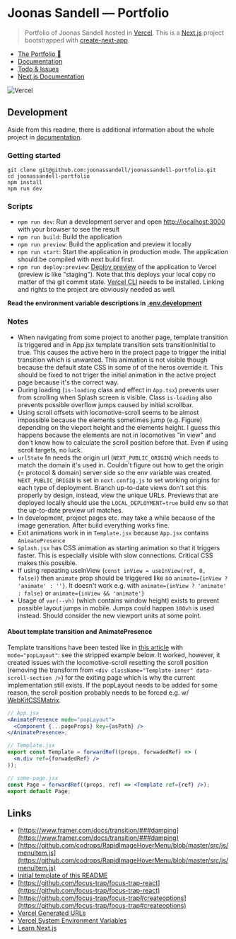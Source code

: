 # Joonas Sandell — Portfolio

> Portfolio of Joonas Sandell hosted in [Vercel](http://joonassandell.com). This is a [Next.js](https://nextjs.org/) project bootstrapped with [create-next-app](https://github.com/vercel/next.js/tree/canary/packages/create-next-app).

- [The Portfolio 🚀](http://joonassandell.com)
- [Documentation](https://www.notion.so/joonassandell/Readme-690a861b326e430395ddcae8d017cbf6?pvs=4)
- [Todo & Issues](https://www.notion.so/joonassandell/09255e8ef2934c50ae4cd8994bad29d6?v=3ac6de3229434d31b434db726dc4b0fc&pvs=4)
- [Next.js Documentation](https://nextjs.org/docs)

![Vercel](https://therealsujitk-vercel-badge.vercel.app/?app=joonassandell-portfolio&style=for-the-badge)

## Development

Aside from this readme, there is additional information about the whole project in [documentation](https://www.notion.so/joonassandell/Readme-690a861b326e430395ddcae8d017cbf6?pvs=4).

### Getting started

```
git clone git@github.com:joonassandell/joonassandell-portfolio.git
cd joonassandell-portfolio
npm install
npm run dev
```

### Scripts

- `npm run dev`: Run a development server and open [http://localhost:3000](http://localhost:3000) with your browser to see the result
- `npm run build`: Build the application
- `npm run preview`: Build the application and preview it locally
- `npm run start`: Start the application in production mode. The application should be compiled with next build first.
- `npm run deploy:preview`: [Deploy preview](https://vercel.com/docs/concepts/deployments/preview-deployments) of the application to Vercel (preview is like "staging"). Note that this deploys your local copy no matter of the git commit state. [Vercel CLI](https://vercel.com/docs/cli) needs to be installed. Linking and rights to the project are obviously needed as well.

**Read the environment variable descriptions in [.env.development](./.env.development)**

### Notes

- When navigating from some project to another page, template transition is triggered and in App.jsx template transition sets transitionInitial to true. This causes the active hero in the project page to trigger the initial transition which is unwanted. This animation is not visible though because the default state CSS in some of of the heros override it. This should be fixed to not triger the initial animation in the active project page because it's the correct way.
- During loading (`is-loading` class and effect in `App.tsx`) prevents user from scrolling when Splash screen is visible. Class `is-loading` also prevents possible overflow jumps caused by initial scrollbar.
- Using scroll offsets with locomotive-scroll seems to be almost impossible because the elements sometimes jump (e.g. Figure) depending on the vieport height and the elements height. I guess this happens because the elements are not in locomotives "in view" and don't know how to calculate the scroll position before that. Even if using scroll targets, no luck.
- `urlState` fn needs the origin url (`NEXT_PUBLIC_ORIGIN`) which needs to match the domain it's used in. Couldn't figure out how to get the origin (= protocol & domain) server side so the env variable was created. `NEXT_PUBLIC_ORIGIN` is set in `next.config.js` to set working origins for each type of deployment. Branch up-to-date views don't set this properly by design, instead, view the unique URLs. Previews that are deployed locally should use the `LOCAL_DEPLOYMENT=true` build env so that the up-to-date preview url matches.
- In development, project pages etc. may take a while because of the image generation. After build everything works fine.
- Exit animations work in in `Template.jsx` because `App.jsx` contains `AnimatePresence`
- `Splash.jsx` has CSS animation as starting animation so that it triggers faster. This is especially visible with slow connections. Critical CSS makes this possible.
- If using repeating useInView (`const inView = useInView(ref, 0, false)`) then `animate` prop should be triggered like so `animate={inView ? 'animate' : ''}`. It doesn't work e.g. with `animate={inView ? 'animate' : false}` or `animate={inView && 'animate'}`
- Usage of `var(--vh)` (which contains window height) exists to prevent possible layout jumps in mobile. Jumps could happen `100vh` is used instead. Should consider the new viewport units at some point.

#### About template transition and AnimatePresence

Template transitions have been tested like in [this article](https://www.notion.so/joonassandell/Next-js-Page-Transitions-with-Framer-Motion-Max-Schmitt-ca79b293fcc54adab0f197a53b7833ad?pvs=4) with `mode="popLayout"`: see the stripped example below. It worked, however, it created issues with the locomotive-scroll resetting the scroll position (removing the transform from `<div className="Template-inner" data-scroll-section />`) for the exiting page which is why the current implementation still exists. If the popLayout needs to be added for some reason, the scroll position probably needs to be forced e.g. w/ [WebKitCSSMatrix](https://stackoverflow.com/questions/42267189/how-to-get-value-translatex-by-javascript).

```jsx
// App.jsx
<AnimatePresence mode="popLayout">
  <Component {...pageProps} key={asPath} />
</AnimatePresence>;

// Template.jsx
export const Template = forwardRef((props, forwadedRef) => (
  <m.div ref={forwadedRef} />
));

// some-page.jsx
const Page = forwardRef((props, ref) => <Template ref={ref} />);
export default Page;
```

## Links

- [https://www.framer.com/docs/transition/###damping](https://www.framer.com/docs/transition/###damping)
- [https://github.com/codrops/RapidImageHoverMenu/blob/master/src/js/menuItem.js](https://github.com/codrops/RapidImageHoverMenu/blob/master/src/js/menuItem.js)
- [Initial template of this README](https://github.com/vercel/next.js/blob/canary/packages/create-next-app/templates/default/js/README-template.md)
- [https://github.com/focus-trap/focus-trap-react](https://github.com/focus-trap/focus-trap-react)
- [https://github.com/focus-trap/focus-trap#createoptions](https://github.com/focus-trap/focus-trap#createoptions)
- [Vercel Generated URLs](https://vercel.com/docs/concepts/deployments/generated-urls)
- [Vercel System Environment Variables](https://vercel.com/docs/concepts/projects/environment-variables/system-environment-variables)
- [Learn Next.js](https://nextjs.org/learn)
